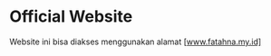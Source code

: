 # Official Website

Website ini bisa diakses menggunakan alamat [www.fatahna.my.id]

[www.fatahna.my.id]: <http://www.fatahna.my.id>
